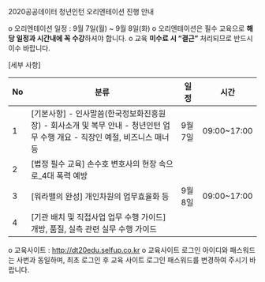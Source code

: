 2020공공데이터 청년인턴 오리엔테이션 진행 안내

 

o 오리엔테이션 일정 : 9월 7일(월) ~ 9월 8일(화)
 o 오리엔테이션은 필수 교육으로 **해당 일정과 시간내에 꼭 수강**하셔야 합니다.
 o 교육 **미수료 시 “결근”** 처리되므로 반드시 이수 바랍니다.

 

[세부 사항]

| No   | 분류                                                         | 일정    | 시간        |
| ---- | ------------------------------------------------------------ | ------- | ----------- |
| 1    | [기본사항]   - 인사말씀(한국정보화진흥원장)  - 회사소개 및 복무 안내  - 청년인턴 업무 수행 개요  - 직장인 예절, 비즈니스 매너 등 | 9월 7일 | 09:00~17:00 |
| 2    | [법정 필수 교육]  손수호 변호사의 현장 속으로_4대 폭력 예방  |         |             |
| 3    | [워라밸의 완성] 개인차원의 업무효율화 등                     | 9월 8일 | 09:00~17:00 |
| 4    | [기관 배치 및 직접사업 업무 수행 가이드] 개방, 품질, 실측 관련 실무 수행 가이드 |         |             |

 

 

o 교육사이트 : http://dt20edu.selfup.co.kr 
 o 교육사이트 로그인 아이디와 패스워드는 사번과 동일하며, 최초 로그인 후 
  교육 사이트 로그인 패스워드를 변경하여 주시기 바랍니다.